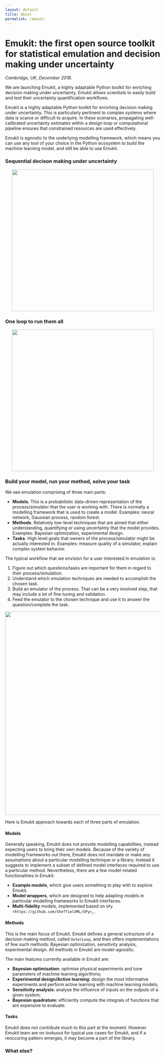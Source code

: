 ```yaml
---
layout: default
title: About
permalink: /about/
---
```


<h1>Emukit: the first open source toolkit for statistical emulation and decision making under uncertainty</h1>

*Cambridge, UK, December 2018.*

We are launching Emukit, a highly adaptable Python toolkit for enriching decision making under uncertainty. Emukit allows scientists to easily build and test their uncertainty quantification workflows.

Emukit is a highly adaptable Python toolkit for enriching decision making under uncertainty. This is particularly pertinent to complex systems where data is scarce or difficult to acquire. In these scenarios, propagating well-calibrated uncertainty estimates within a design loop or computational pipeline ensures that constrained resources are used effectively.

Emukit is agnostic to the underlying modelling framework, which means you can use any tool of your choice in the Python ecosystem to build the machine learning model, and still be able to use Emukit.


<h3> Sequential decison making under uncertainty</h3>

<div align="center"><img width="460" src="../images/loop.jpeg" />       </div>


<h3> One loop to run them all </h3>


<div align="center"><img width="460" src="../images/application_loops.jpeg" />      </div>


<h3> Build your model, run your method, solve your task </h3>


We see emulation comprising of three main parts:
- **Models**. This is a probabilistic data-driven representation of the process/simulator that the user is working with. There is normally a modelling framework that is used to create a model. Examples: neural network, Gaussian process, random forest. 
- **Methods**. Relatively low-level techniques that are aimed that either understanding, quantifying or using uncertainty that the model provides. Examples: Bayesian optimization, experimental design. 
- **Tasks**. High level goals that owners of the process/simulator might be actually interested in. Examples: measure quality of a simulator, explain complex system behavior. 

The typical workflow that we envision for a user interested in emulation is:
1. Figure out which questions/tasks are important for them in regard to their process/simulation.
2. Understand which emulation techniques are needed to accomplish the chosen task.
3. Build an emulator of the process. That can be a very involved step, that may include a lot of fine tuning and validation.
4. Feed the emulator to the chosen technique and use it to answer the question/complete the task. 

<div align="center"><img width="660" src="../images//model_method_task.jpeg" />       </div>



Here is Emukit approach towards each of three parts of emulation.

<h4> Models </h4>

 Generally speaking, Emukit does not provide modelling capabilities, instead expecting users to bring their own models. Because of the variety of modelling frameworks out there, Emukit does not mandate or make any assumptions about a particular modelling technique or a library. Instead it suggests to implement a subset of defined model interfaces required to use a particular method. Nevertheless, there are a few model-related functionalities in Emukit:
* **Example models**, which give users something to play with to explore Emukit.
* **Model wrappers**, which are designed to help adapting models in particular modelling frameworks to Emukit interfaces.
* **Multi-fidelity** models, implemented based on `GPy <https://github.com/SheffieldML/GPy>`_.

<h4> Methods </h4>

This is the main focus of Emukit. Emukit defines a general sctructure of a decision making method, called ``OuterLoop``, and then offers implementations of few such methods: Bayesian optimization, sensitivity analysis, experimental design. All methods in Emukit are model-agnostic.
 
 The main features currently available in Emukit are:

* **Bayesian optimisation:** optimise physical experiments and tune parameters of machine learning algorithms;
* **Experimental design/Active learning:** design the most informative experiments and perform active learning with machine learning models;
* **Sensitivity analysis:** analyse the influence of inputs on the outputs of a given system;
* **Bayesian quadrature:** efficiently compute the integrals of functions that are expensive to evaluate.
 
 
<h4> Tasks </h4>
 Emukit does not contribute much to this part at the moment. However Emukit team are on lookuout for typical use cases for Emukit, and if a reoccuring pattern emerges, it may become a part of the library.




<h3> What else? </h3>